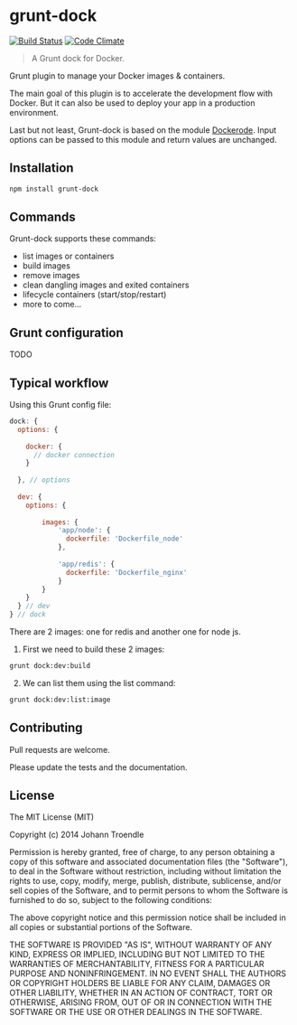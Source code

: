 grunt-dock
==========

[![Build Status](http://img.shields.io/travis/JoTrdl/grunt-dock.svg?style=flat-square)](https://travis-ci.org/JoTrdl/grunt-dock) [![Code Climate](http://img.shields.io/codeclimate/JoTrdl/grunt-dock.svg?style=flat-square)](https://codeclimate.com/github/JoTrdl/grunt-dock)

> A Grunt dock for Docker.

Grunt plugin to manage your Docker images & containers.

The main goal of this plugin is to accelerate the development flow with Docker. But it can also be used to deploy your app in a production environment.

Last but not least, Grunt-dock is based on the module [Dockerode](https://github.com/apocas/dockerode). Input options can be passed to this module and return values are unchanged.

Installation
------------

```bash
npm install grunt-dock
```

Commands
--------

Grunt-dock supports these commands:

 * list images or containers
 * build images
 * remove images
 * clean dangling images and exited containers
 * lifecycle containers (start/stop/restart)
 * more to come...

Grunt configuration
-------------------

TODO


Typical workflow
----------------

Using this Grunt config file: 

```javascript
dock: {
  options: {
  
    docker: {
      // docker connection
    }
 
  }, // options
  
  dev: {
    options: {
    
      	images: {
	        'app/node': {
	          dockerfile: 'Dockerfile_node'
	        },
	        
	        'app/redis': {
	          dockerfile: 'Dockerfile_nginx'
	        }
      	}
    }
  } // dev
} // dock
```

There are 2 images: one for redis and another one for node js.

1. First we need to build these 2 images:

  ```bash
  grunt dock:dev:build
  ```

2. We can list them using the list command:
  
  ```bash
  grunt dock:dev:list:image
  ``` 

Contributing
-------

Pull requests are welcome.

Please update the tests and the documentation.

License
-------

The MIT License (MIT)

Copyright (c) 2014 Johann Troendle

Permission is hereby granted, free of charge, to any person obtaining a copy
of this software and associated documentation files (the "Software"), to deal
in the Software without restriction, including without limitation the rights
to use, copy, modify, merge, publish, distribute, sublicense, and/or sell
copies of the Software, and to permit persons to whom the Software is
furnished to do so, subject to the following conditions:

The above copyright notice and this permission notice shall be included in all
copies or substantial portions of the Software.

THE SOFTWARE IS PROVIDED "AS IS", WITHOUT WARRANTY OF ANY KIND, EXPRESS OR
IMPLIED, INCLUDING BUT NOT LIMITED TO THE WARRANTIES OF MERCHANTABILITY,
FITNESS FOR A PARTICULAR PURPOSE AND NONINFRINGEMENT. IN NO EVENT SHALL THE
AUTHORS OR COPYRIGHT HOLDERS BE LIABLE FOR ANY CLAIM, DAMAGES OR OTHER
LIABILITY, WHETHER IN AN ACTION OF CONTRACT, TORT OR OTHERWISE, ARISING FROM,
OUT OF OR IN CONNECTION WITH THE SOFTWARE OR THE USE OR OTHER DEALINGS IN THE
SOFTWARE.
